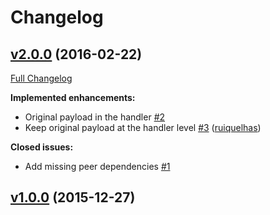 # Changelog

## [v2.0.0](https://github.com/ruiquelhas/coutts/tree/v2.0.0) (2016-02-22)
[Full Changelog](https://github.com/ruiquelhas/coutts/compare/v1.0.0...v2.0.0)

**Implemented enhancements:**

- Original payload in the handler [\#2](https://github.com/ruiquelhas/coutts/issues/2)
- Keep original payload at the handler level [\#3](https://github.com/ruiquelhas/coutts/pull/3) ([ruiquelhas](https://github.com/ruiquelhas))

**Closed issues:**

- Add missing peer dependencies [\#1](https://github.com/ruiquelhas/coutts/issues/1)

## [v1.0.0](https://github.com/ruiquelhas/coutts/tree/v1.0.0) (2015-12-27)
